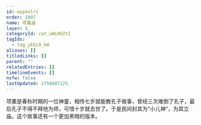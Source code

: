 ```yaml
---
id: wypavlrz
order: 1007
name: 项橐庙
layer: 5
categoryId: cat_uWLHUZtI
tagIds:
  - tag_yEEL0_kW
aliases: []
titledLinks: []
parent: ""
relatedEntries: []
timelineEvents: []
nsfw: false
lastUpdated: 1758087125
---
```


项橐是春秋时期的一位神童，相传七岁就能教孔子做事，曾经三次难倒了孔子，最后孔子不得不拜他为师，可惜十岁就去世了。于是民间封其为“小儿神”，为其立庙。这个故事还有一个更加黑暗的版本。